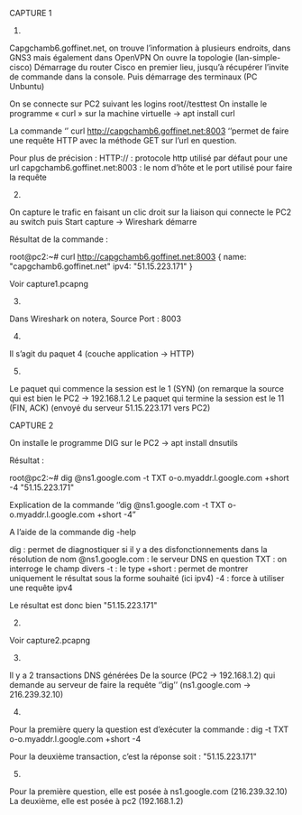 CAPTURE 1

1.
Capgchamb6.goffinet.net, on trouve l’information à plusieurs endroits, dans GNS3 mais également dans OpenVPN
On ouvre la topologie (lan-simple-cisco)
Démarrage du router Cisco en premier lieu, jusqu’à récupérer l’invite de commande dans la console.
Puis démarrage des terminaux (PC Unbuntu)

On se connecte sur PC2 suivant les logins root//testtest
On installe le programme « curl » sur la machine virtuelle -> apt install curl

La commande ‘’ curl http://capgchamb6.goffinet.net:8003 ‘’permet de faire une requête HTTP avec la méthode GET sur l’url en question.

Pour plus de précision :
HTTP:// : protocole http utilisé par défaut pour une url
capgchamb6.goffinet.net:8003 : le nom d’hôte et le port utilisé pour faire la requête

2.
On capture le trafic en faisant un clic droit sur la liaison qui connecte le PC2 au switch puis Start capture -> Wireshark démarre

Résultat de la commande :

root@pc2:~# curl http://capgchamb6.goffinet.net:8003
{
  name: "capgchamb6.goffinet.net"
  ipv4: "51.15.223.171"
}

Voir capture1.pcapng

3.
Dans Wireshark on notera,
Source Port : 8003

4.
Il s’agit du paquet 4 (couche application -> HTTP)

5.
Le paquet qui commence la session est le 1 (SYN) (on remarque la source qui est bien le PC2 -> 192.168.1.2
Le paquet qui termine la session est le 11 (FIN, ACK) (envoyé du serveur 51.15.223.171 vers PC2)


CAPTURE 2

On installe le programme DIG sur le PC2 -> apt install dnsutils

Résultat :

root@pc2:~# dig @ns1.google.com -t TXT o-o.myaddr.l.google.com +short -4
"51.15.223.171"

Explication de la commande ‘’dig @ns1.google.com -t TXT o-o.myaddr.l.google.com +short -4”

A l’aide de la commande dig -help

dig : permet de diagnostiquer si il y a des disfonctionnements dans la résolution de nom
@ns1.google.com : le serveur DNS en question
TXT : on interroge le champ divers
-t : le type
+short :  permet de montrer uniquement le résultat sous la forme souhaité (ici ipv4)
-4 : force à utiliser une requête ipv4

Le résultat est donc bien "51.15.223.171"

2.
Voir capture2.pcapng

3.
Il y a 2 transactions DNS générées
De la source (PC2 -> 192.168.1.2) qui demande au serveur de faire la requête ‘’dig’’ (ns1.google.com -> 216.239.32.10)

4.
Pour la première query la question est d’exécuter la commande :
dig -t TXT o-o.myaddr.l.google.com +short -4

Pour la deuxième transaction, c’est la réponse soit : "51.15.223.171"

5.
Pour la première question, elle est posée à ns1.google.com (216.239.32.10)
La deuxième, elle est posée à pc2 (192.168.1.2)

